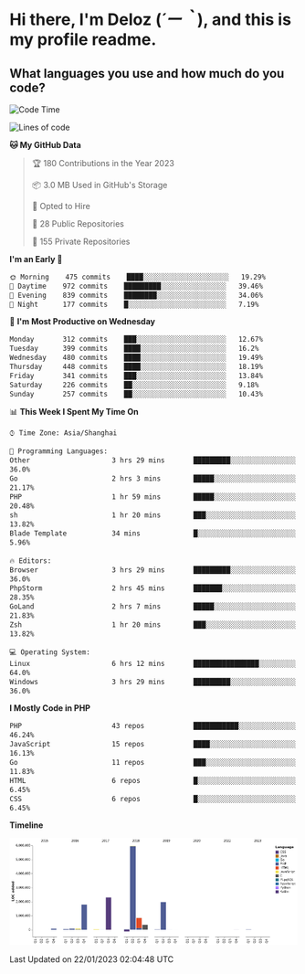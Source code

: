 # **Hi there, I'm Deloz (*´ー｀*), and this is my profile readme.**
<!--  [![Profile views](https://gpvc.arturio.dev/dank-del)](https://github.com/dank-del) -->
## **What languages you use and how much do you code?**

<!--START_SECTION:waka-->
![Code Time](http://img.shields.io/badge/Code%20Time-725%20hrs%2042%20mins-blue)

![Lines of code](https://img.shields.io/badge/From%20Hello%20World%20I%27ve%20Written-13%20Million%20lines%20of%20code-blue)

**🐱 My GitHub Data** 

> 🏆 180 Contributions in the Year 2023
 > 
> 📦 3.0 MB Used in GitHub's Storage 
 > 
> 💼 Opted to Hire
 > 
> 📜 28 Public Repositories 
 > 
> 🔑 155 Private Repositories  
 > 
**I'm an Early 🐤** 

```text
🌞 Morning    475 commits    ████░░░░░░░░░░░░░░░░░░░░░   19.29% 
🌆 Daytime    972 commits    █████████░░░░░░░░░░░░░░░░   39.46% 
🌃 Evening    839 commits    ████████░░░░░░░░░░░░░░░░░   34.06% 
🌙 Night      177 commits    █░░░░░░░░░░░░░░░░░░░░░░░░   7.19%

```
📅 **I'm Most Productive on Wednesday** 

```text
Monday       312 commits    ███░░░░░░░░░░░░░░░░░░░░░░   12.67% 
Tuesday      399 commits    ████░░░░░░░░░░░░░░░░░░░░░   16.2% 
Wednesday    480 commits    ████░░░░░░░░░░░░░░░░░░░░░   19.49% 
Thursday     448 commits    ████░░░░░░░░░░░░░░░░░░░░░   18.19% 
Friday       341 commits    ███░░░░░░░░░░░░░░░░░░░░░░   13.84% 
Saturday     226 commits    ██░░░░░░░░░░░░░░░░░░░░░░░   9.18% 
Sunday       257 commits    ██░░░░░░░░░░░░░░░░░░░░░░░   10.43%

```


📊 **This Week I Spent My Time On** 

```text
⌚︎ Time Zone: Asia/Shanghai

💬 Programming Languages: 
Other                    3 hrs 29 mins       █████████░░░░░░░░░░░░░░░░   36.0% 
Go                       2 hrs 3 mins        █████░░░░░░░░░░░░░░░░░░░░   21.17% 
PHP                      1 hr 59 mins        █████░░░░░░░░░░░░░░░░░░░░   20.48% 
sh                       1 hr 20 mins        ███░░░░░░░░░░░░░░░░░░░░░░   13.82% 
Blade Template           34 mins             █░░░░░░░░░░░░░░░░░░░░░░░░   5.96%

🔥 Editors: 
Browser                  3 hrs 29 mins       █████████░░░░░░░░░░░░░░░░   36.0% 
PhpStorm                 2 hrs 45 mins       ███████░░░░░░░░░░░░░░░░░░   28.35% 
GoLand                   2 hrs 7 mins        █████░░░░░░░░░░░░░░░░░░░░   21.83% 
Zsh                      1 hr 20 mins        ███░░░░░░░░░░░░░░░░░░░░░░   13.82%

💻 Operating System: 
Linux                    6 hrs 12 mins       ████████████████░░░░░░░░░   64.0% 
Windows                  3 hrs 29 mins       █████████░░░░░░░░░░░░░░░░   36.0%

```

**I Mostly Code in PHP** 

```text
PHP                      43 repos            ███████████░░░░░░░░░░░░░░   46.24% 
JavaScript               15 repos            ████░░░░░░░░░░░░░░░░░░░░░   16.13% 
Go                       11 repos            ███░░░░░░░░░░░░░░░░░░░░░░   11.83% 
HTML                     6 repos             █░░░░░░░░░░░░░░░░░░░░░░░░   6.45% 
CSS                      6 repos             █░░░░░░░░░░░░░░░░░░░░░░░░   6.45%

```


**Timeline**

![Chart not found](https://raw.githubusercontent.com/deloz/deloz/main/charts/bar_graph.png) 


 Last Updated on 22/01/2023 02:04:48 UTC
<!--END_SECTION:waka-->
